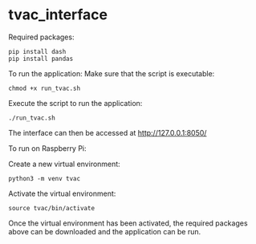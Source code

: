 # tvac_interface
Required packages: 
```
pip install dash
pip install pandas
```
To run the application: 
Make sure that the script is executable:
```
chmod +x run_tvac.sh
```
Execute the script to run the application:
```
./run_tvac.sh
```
The interface can then be accessed at http://127.0.0.1:8050/

To run on Raspberry Pi: 

Create a new virtual environment:
```
python3 -m venv tvac
```
Activate the virtual environment:
```
source tvac/bin/activate
```
Once the virtual environment has been activated, the required packages above can be downloaded and the application can be run.
